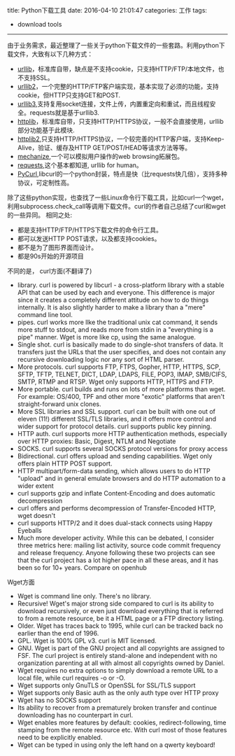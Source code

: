 title: Python下载工具
date: 2016-04-10 21:01:47
categories: 工作
tags:
- download tools
---

由于业务需求，最近整理了一些关于python下载文件的一些套路。利用python下载文件，大致有以下几种方式：
* [urllib](https://docs.python.org/2/library/urllib.html)，标准库自带，缺点是不支持cookie，只支持HTTP/FTP/本地文件，也不支持SSL。
* [urllib2](https://docs.python.org/2/library/urllib2.html)，一个完整的HTTP/FTP客户端实现，基本实现了必须的功能，支持cookie，但HTTP只支持GET和POST.
* [urllib3](https://pypi.python.org/pypi/urllib3),支持复用socket连接，文件上传，内置重定向和重试，而且线程安全。requests就是基于urllib3.
* [httplib](https://docs.python.org/2/library/httplib.html)，标准库自带，只支持HTTP/HTTPS协议，一般不会直接使用，urllib部分功能基于此模块.
* [httplib2](https://pypi.python.org/pypi/httplib2),只支持HTTP/HTTPS协议，一个较完善的HTTP客户端，支持Keep-Alive，验证、缓存及HTTP GET/POST/HEAD等请求方法等等。
* [mechanize](http://wwwsearch.sourceforge.net/mechanize/),一个可以模拟用户操作的web browsing拓展包。
* [requests](http://docs.python-requests.org/en/master/),这个基本都知道, urllib for human。
* [PyCurl](http://pycurl.io/docs/latest/),libcurl的一个python封装，特点是快（比requests快几倍），支持多种协议，可定制性高。

<!--more-->
除了这些python实现，也查找了一些Linux命令行下载工具，比如curl一个wget，利用subprocess.check_call等调用下载文件。curl的作者自己总结了curl和wget的一些异同。
相同之处:
* 都是支持HTTP/FTP/HTTPS下载文件的命令行工具。
* 都可以发送HTTP POST请求，以及都支持cookies。
* 都不是为了图形界面而设计。
* 都是90s开始的开源项目

不同的是，
curl方面(不翻译了)

* library. curl is powered by libcurl - a cross-platform library with a stable API that can be used by each and everyone. This difference is major since it creates a completely different attitude on how to do things internally. It is also slightly harder to make a library than a "mere" command line tool.
* pipes. curl works more llke the traditional unix cat command, it sends more stuff to stdout, and reads more from stdin in a "everything is a pipe" manner. Wget is more like cp, using the same analogue.
* Single shot. curl is basically made to do single-shot transfers of data. It transfers just the URLs that the user specifies, and does not contain any recursive downloading logic nor any sort of HTML parser.
* More protocols. curl supports FTP, FTPS, Gopher, HTTP, HTTPS, SCP, SFTP, TFTP, TELNET, DICT, LDAP, LDAPS, FILE, POP3, IMAP, SMB/CIFS, SMTP, RTMP and RTSP. Wget only supports HTTP, HTTPS and FTP.
* More portable. curl builds and runs on lots of more platforms than wget. For example: OS/400, TPF and other more "exotic" platforms that aren't straight-forward unix clones.
* More SSL libraries and SSL support. curl can be built with one out of eleven (11!) different SSL/TLS libraries, and it offers more control and wider support for protocol details. curl supports public key pinning.
* HTTP auth. curl supports more HTTP authentication methods, especially over HTTP proxies: Basic, Digest, NTLM and Negotiate
* SOCKS. curl supports several SOCKS protocol versions for proxy access
* Bidirectional. curl offers upload and sending capabilities. Wget only offers plain HTTP POST support.
* HTTP multipart/form-data sending, which allows users to do HTTP "upload" and in general emulate browsers and do HTTP automation to a wider extent
* curl supports gzip and inflate Content-Encoding and does automatic decompression
* curl offers and performs decompression of Transfer-Encoded HTTP, wget doesn't
* curl supports HTTP/2 and it does dual-stack connects using Happy Eyeballs
* Much more developer activity. While this can be debated, I consider three metrics here: mailing list activity, source code commit frequency and release frequency. Anyone following these two projects can see that the curl project has a lot higher pace in all these areas, and it has been so for 10+ years. Compare on openhub

Wget方面
* Wget is command line only. There's no library.
* Recursive! Wget's major strong side compared to curl is its ability to download recursively, or even just download everything that is referred to from a remote resource, be it a HTML page or a FTP directory listing.
* Older. Wget has traces back to 1995, while curl can be tracked back no earlier than the end of 1996.
* GPL. Wget is 100% GPL v3. curl is MIT licensed.
* GNU. Wget is part of the GNU project and all copyrights are assigned to FSF. The curl project is entirely stand-alone and independent with no organization parenting at all with almost all copyrights owned by Daniel.
* Wget requires no extra options to simply download a remote URL to a local file, while curl requires -o or -O.
* Wget supports only GnuTLS or OpenSSL for SSL/TLS support
* Wget supports only Basic auth as the only auth type over HTTP proxy
* Wget has no SOCKS support
* Its ability to recover from a prematurely broken transfer and continue downloading has no counterpart in curl.
* Wget enables more features by default: cookies, redirect-following, time stamping from the remote resource etc. With curl most of those features need to be explicitly enabled.
* Wget can be typed in using only the left hand on a qwerty keyboard!
